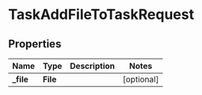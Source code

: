 

# TaskAddFileToTaskRequest


## Properties

| Name | Type | Description | Notes |
|------------ | ------------- | ------------- | -------------|
|**_file** | **File** |  |  [optional] |



